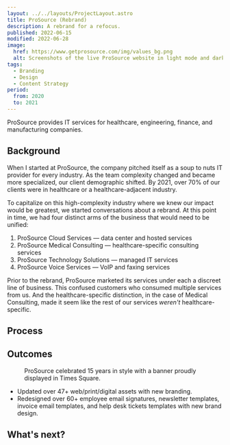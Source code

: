 ```yaml
---
layout: ../../layouts/ProjectLayout.astro
title: ProSource (Rebrand)
description: A rebrand for a refocus.
published: 2022-06-15
modified: 2022-06-28
image:
  href: https://www.getprosource.com/img/values_bg.png
  alt: Screenshots of the live ProSource website in light mode and dark mode color schemes.
tags: 
  - Branding
  - Design
  - Content Strategy
period:
  from: 2020
  to: 2021
---
```


ProSource provides IT services for healthcare, engineering, finance, and manufacturing companies.

## Background

When I started at ProSource, the company pitched itself as a soup to nuts IT provider for every industry. As the team complexity changed and became more specialized, our client demographic shifted. By 2021, over 70% of our clients were in healthcare or a healthcare-adjacent industry.

To capitalize on this high-complexity industry where we knew our impact would be greatest, we started conversations about a rebrand. At this point in time, we had four distinct arms of the business that would need to be unified:
1. ProSource Cloud Services &mdash; data center and hosted services
2. ProSource Medical Consulting &mdash; healthcare-specific consulting services
3. ProSource Technology Solutions &mdash; managed IT services
4. ProSource Voice Services &mdash; VoIP and faxing services

Prior to the rebrand, ProSource marketed its services under each a discreet line of business. This confused customers who consumed multiple services from us. And the healthcare-specific distinction, in the case of Medical Consulting, made it seem like the rest of our services *weren't* healthcare-specific.

## Process

## Outcomes

<Figure
  image={{
    href: "https://www.getprosource.com/img/posts/news/prosource_timessquare.webp",
    alt: "A picture of the ProSource logo display in Times Square, New York City."
  }}
>
  ProSource celebrated 15 years in style with a banner proudly displayed in Times Square.
</Figure>

- Updated over 47+ web/print/digital assets with new branding.
- Redesigned over 60+ employee email signatures, newsletter templates, invoice email templates, and help desk tickets templates with new brand design.

## What's next?
